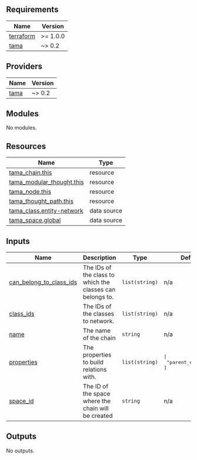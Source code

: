 <!-- BEGIN_TF_DOCS -->
## Requirements

| Name | Version |
|------|---------|
| <a name="requirement_terraform"></a> [terraform](#requirement\_terraform) | >= 1.0.0 |
| <a name="requirement_tama"></a> [tama](#requirement\_tama) | ~> 0.2 |

## Providers

| Name | Version |
|------|---------|
| <a name="provider_tama"></a> [tama](#provider\_tama) | ~> 0.2 |

## Modules

No modules.

## Resources

| Name | Type |
|------|------|
| [tama_chain.this](https://registry.terraform.io/providers/upmaru/tama/latest/docs/resources/chain) | resource |
| [tama_modular_thought.this](https://registry.terraform.io/providers/upmaru/tama/latest/docs/resources/modular_thought) | resource |
| [tama_node.this](https://registry.terraform.io/providers/upmaru/tama/latest/docs/resources/node) | resource |
| [tama_thought_path.this](https://registry.terraform.io/providers/upmaru/tama/latest/docs/resources/thought_path) | resource |
| [tama_class.entity-network](https://registry.terraform.io/providers/upmaru/tama/latest/docs/data-sources/class) | data source |
| [tama_space.global](https://registry.terraform.io/providers/upmaru/tama/latest/docs/data-sources/space) | data source |

## Inputs

| Name | Description | Type | Default | Required |
|------|-------------|------|---------|:--------:|
| <a name="input_can_belong_to_class_ids"></a> [can\_belong\_to\_class\_ids](#input\_can\_belong\_to\_class\_ids) | The IDs of the class to which the classes can belongs to. | `list(string)` | n/a | yes |
| <a name="input_class_ids"></a> [class\_ids](#input\_class\_ids) | The IDs of the classes to network. | `list(string)` | n/a | yes |
| <a name="input_name"></a> [name](#input\_name) | The name of the chain | `string` | n/a | yes |
| <a name="input_properties"></a> [properties](#input\_properties) | The properties to build relations with. | `list(string)` | <pre>[<br>  "parent_entity_id"<br>]</pre> | no |
| <a name="input_space_id"></a> [space\_id](#input\_space\_id) | The ID of the space where the chain will be created | `string` | n/a | yes |

## Outputs

No outputs.
<!-- END_TF_DOCS -->